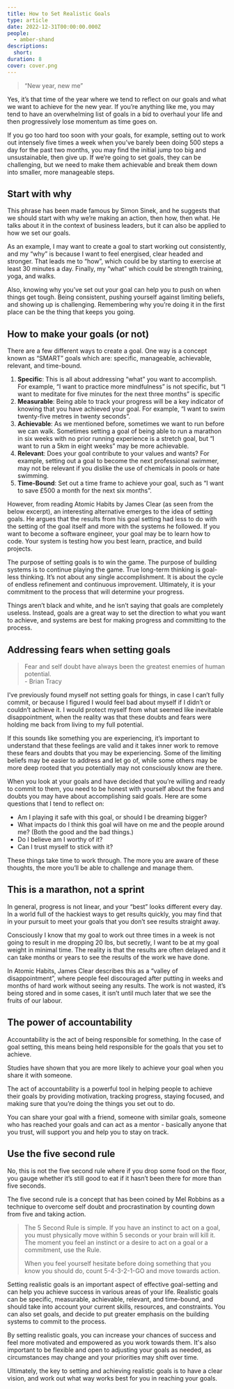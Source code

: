 ```yaml
---
title: How to Set Realistic Goals
type: article
date: 2022-12-31T00:00:00.000Z
people:
  - amber-shand
descriptions:
  short: 
duration: 8
cover: cover.png
---
```


> “New year, new me”

Yes, it’s that time of the year where we tend to reflect on our goals and what we want to achieve for the new year. If you’re anything like me, you may tend to have an overwhelming list of goals in a bid to overhaul your life and then progressively lose momentum as time goes on. 

If you go too hard too soon with your goals, for example, setting out to work out intensely five times a week when you’ve barely been doing 500 steps a day for the past two months, you may find the initial jump too big and unsustainable, then give up. If we’re going to set goals, they can be challenging, but we need to make them achievable and break them down into smaller, more manageable steps.  

## Start with why

This phrase has been made famous by Simon Sinek, and he suggests that we should start with why we’re making an action, then how, then what. He talks about it in the context of business leaders, but it can also be applied to how we set our goals. 

As an example, I may want to create a goal to start working out consistently, and my “why” is because I want to feel energised, clear headed and stronger. That leads me to “how”, which could be by starting to exercise at least 30 minutes a day. Finally, my “what” which could be strength training, yoga, and walks. 

Also, knowing why you’ve set out your goal can help you to push on when things get tough. Being consistent, pushing yourself against limiting beliefs, and showing up is challenging. Remembering why you’re doing it in the first place can be the thing that keeps you going. 

## How to make your goals (or not)

There are a few different ways to create a goal. One way is a concept known as “SMART” goals  which are: specific, manageable, achievable, relevant, and time-bound.

1. __Specific__: This is all about addressing “what” you want to accomplish. For example, “I want to practice more mindfulness” is not specific, but “I want to meditate for five minutes for the next three months” is specific 
2. __Measurable__: Being able to track your progress will be a key indicator of knowing that you have achieved your goal. For example, “I want to swim twenty-five metres in twenty seconds”.
3. __Achievable__: As we mentioned before, sometimes we want to run before we can walk. Sometimes setting a goal of being able to run a marathon in six weeks with no prior running experience is a stretch goal, but “I want to run a 5km in eight weeks” may be more achievable.
4. __Relevant__: Does your goal contribute to your values and wants? For example, setting out a goal to become the next professional swimmer, may not be relevant if you dislike the use of chemicals in pools or hate swimming. 
5. __Time-Bound__: Set out a time frame to achieve your goal, such as “I want to save £500 a month for the next six months”.

However, from reading Atomic Habits by James Clear (as seen from the below excerpt), an interesting alternative emerges to the idea of setting goals. He argues that the results from his goal setting had less to do with the setting of the goal itself and more with the systems he followed. If you want to become a software engineer, your goal may be to learn how to code. Your system is testing how you best learn, practice, and build projects. 

The purpose of setting goals is to win the game. The purpose of building systems is to continue playing the game. True long-term thinking is goal-less thinking. It’s not about any single accomplishment. It is about the cycle of endless refinement and continuous improvement. Ultimately, it is your commitment to the process that will determine your progress.

Things aren’t black and white, and he isn’t saying that goals are completely useless. Instead, goals are a great way to set the direction to what you want to achieve, and systems are best for making progress and committing to the process.

## Addressing fears when setting goals

> Fear and self doubt have always been the greatest enemies of human potential. <br>- Brian Tracy

I’ve previously found myself not setting goals for things, in case I can’t fully commit, or because I figured I would feel bad about myself if I didn’t or couldn’t achieve it. I would protect myself from what seemed like inevitable disappointment, when the reality was that these doubts and fears were holding me back from living to my full potential. 

If this sounds like something you are experiencing, it’s important to understand that these feelings are valid and it takes inner work to remove these fears and doubts that you may be experiencing. Some of the limiting beliefs may be easier to address and let go of, while some others may be more deep rooted that you potentially may not consciously know are there.

When you look at your goals and have decided that you’re willing and ready to commit to them, you need to be honest with yourself about the fears and doubts you may have about accomplishing said goals. Here are some questions that I tend to reflect on:

- Am I playing it safe with this goal, or should I be dreaming bigger?
- What impacts do I think this goal will have on me and the people around me? (Both the good and the bad things.)
- Do I believe am I worthy of it?
- Can I trust myself to stick with it?

These things take time to work through. The more you are aware of these thoughts, the more you’ll be able to challenge and manage them. 

## This is a marathon, not a sprint

In general, progress is not linear, and your “best” looks different every day. In a world full of the hackiest ways to get results quickly, you may find that in your pursuit to meet your goals that you don’t see results straight away.

Consciously I know that my goal to work out three times in a week is not going to result in me dropping 20 lbs, but secretly, I want to be at my goal weight in minimal time. The reality is that the results are often delayed and it can take months or years to see the results of the work we have done. 

In Atomic Habits, James Clear describes this as a “valley of disappointment”, where people feel discouraged after putting in weeks and months of hard work without seeing any results. The work is not wasted, it’s being stored and in some cases, it isn’t until much later that we see the fruits of our labour. 

## The power of accountability  

Accountability is the act of being responsible for something. In the case of goal setting, this means being held responsible for the goals that you set to achieve. 

Studies have shown that you are more likely to achieve your goal when you share it with someone. 

The act of accountability is a powerful tool in helping people to achieve their goals by providing motivation, tracking progress, staying focused, and making sure that you’re doing the things you set out to do. 

You can share your goal with a friend, someone with similar goals, someone who has reached your goals and can act as a mentor - basically anyone that you trust, will support you and help you to stay on track.

## Use the five second rule

No, this is not the five second rule where if you drop some food on the floor, you gauge whether it’s still good to eat if it hasn’t been there for more than five seconds. 

The five second rule is a concept that has been coined by Mel Robbins as a technique to overcome self doubt and procrastination by counting down from five and taking action.

> The 5 Second Rule is simple. If you have an instinct to act on a goal, you must physically move within 5 seconds or your brain will kill it.  The moment you feel an instinct or a desire to act on a goal or a commitment, use the Rule.
>
> When you feel yourself hesitate before doing something that you know you should do, count 5-4-3-2-1-GO and move towards action.
 
Setting realistic goals is an important aspect of effective goal-setting and can help you achieve success in various areas of your life. Realistic goals can be specific, measurable, achievable, relevant, and time-bound, and should take into account your current skills, resources, and constraints. You can also set goals, and decide to put greater emphasis on the building systems to commit to the process.
 
By setting realistic goals, you can increase your chances of success and feel more motivated and empowered as you work towards them. It's also important to be flexible and open to adjusting your goals as needed, as circumstances may change and your priorities may shift over time.
 
Ultimately, the key to setting and achieving realistic goals is to have a clear vision, and work out what way works best for you in reaching your goals. 
 
